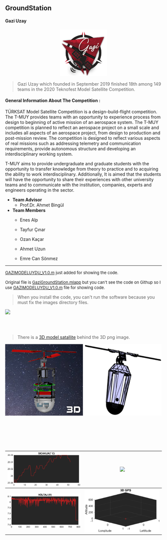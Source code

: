 ## GroundStation

#### Gazi Uzay
>
<p align="center" > 
<img src="images/gazi.png" width="150" height="150">
</p>

> Gazi Uzay which founded in September 2019     finished 18th among 149 teams in the 2020 Teknofest Model Satellite Competition.

#### General Information About The Competition :

TÜRKSAT Model Satellite Competition is a design-build-flight competition. The T-MUY provides teams with an opportunity to experience process from design to beginning of active mission of an aerospace system. The T-MUY competition is planned to reflect an aerospace project on a small scale and includes all aspects of an aerospace project, from design to production and post-mission review. The competition is designed to reflect various aspects of real missions such as addressing telemetry and communication requirements, provide autonomous structure and developing an interdisciplinary working system.

T-MUY aims to provide undergraduate and graduate students with the opportunity to transfer knowledge from theory to practice and to acquiring the ability to work interdisciplinary. Additionally, It is aimed that the students will have the opportunity to share their experiences with other university teams and to communicate with the institution, companies, experts and engineers operating in the sector.


- **Team Advisor**
    - Prof.Dr. Ahmet Bingül
- **Team Members**
    - Enes Alp

    - Tayfur Çınar

    - Ozan Kaçar

    - Ahmet Uzun

    - Emre Can Sönmez

---

<font size=2>

[GAZIMODELUYDU_V1.0.m](GAZIMODELUYDU_V1.0.m) just added for showing the code.

Original file is [GaziGroundStation.mlapp](GaziGroundStation.mlapp) but you can't see the code on Githup so I use [GAZIMODELUYDU_V1.0.m](GAZIMODELUYDU_V1.0.m) file for showing code.
</font>

> When you install the code, you can't run the software because you must fix the images directory files.

![](images/Yer%20İstasyonu%20Son%20Halipng.png)

<br> </br>

> There is a [3D model satallite](3D) behind the 3D png image.
<p align="center">
<img width = "250" height = "230" src = "images/3D3.png">
<img width = "250" height = "230" src = "images/untitled1.png">
</p>
<br> </br>

<br> </br>

| ![](images/aaa.png)| ![](images/basınc.png) |
|-----|-----|
| ![](images/voltaj.png) | ![](images/gpsgrafik.png)
